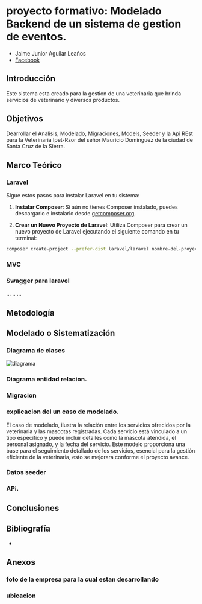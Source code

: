 # proyecto formativo: Modelado Backend de un sistema de gestion de eventos.
- Jaime Junior Aguilar Leaños
- [Facebook](https://www.facebook.com/zcjota/)

##	Introducción
Este sistema esta creado para la gestion de una veterinaria que brinda servicios de veterinario y diversos productos.

##	Objetivos
Dearrollar el Analisis, Modelado, Migraciones, Models, Seeder y la Api REst para la Veterinaria Ipet-Rzor del señor Mauricio Dominguez de la ciudad de Santa Cruz de la Sierra. 

##	Marco Teórico
###	Laravel
Sigue estos pasos para instalar Laravel en tu sistema:

1. **Instalar Composer**: Si aún no tienes Composer instalado, puedes descargarlo e instalarlo desde [getcomposer.org](https://getcomposer.org/).

2. **Crear un Nuevo Proyecto de Laravel**: Utiliza Composer para crear un nuevo proyecto de Laravel ejecutando el siguiente comando en tu terminal:

```bash
composer create-project --prefer-dist laravel/laravel nombre-del-proyecto
```

###	MVC
###	Swagger para laravel
...
..
...

##	Metodología


##	Modelado o Sistematización

### Diagrama de clases
![diagrama](https://flic.kr/p/2pANCz2)
### Diagrama entidad relacion.

### Migracion

### explicacion del un caso de modelado.
El caso de modelado, ilustra la relación entre los servicios ofrecidos por la veterinaria y las mascotas registradas. Cada servicio está vinculado a un tipo específico y puede incluir detalles como la mascota atendida, el personal asignado, y la fecha del servicio. Este modelo proporciona una base para el seguimiento detallado de los servicios, esencial para la gestión eficiente de la veterinaria, esto se mejorara conforme el proyecto avance.

### Datos seeder

### APi.

##	Conclusiones

##	Bibliografía
-  
##	Anexos

### foto de la empresa para la cual estan desarrollando

### ubicacion
